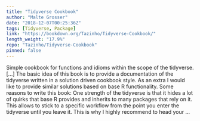 ```yaml
---
title: "Tidyverse Cookbook"
author: "Malte Grosser"
date: "2018-12-07T00:25:36Z"
tags: [Tidyverse, Package]
link: "https://bookdown.org/Tazinho/Tidyverse-Cookbook/"
length_weight: "17.9%"
repo: "Tazinho/Tidyverse-Cookbook"
pinned: false
---
```


Simple cookbook for functions and idioms within the scope of the tidyverse. [...] The basic idea of this book is to provide a documentation of the tidyverse written in a solution driven cookbook style. As an extra I would like to provide similar solutions based on base R functionality. Some reasons to write this book: One strength of the tidyverse is that it hides a lot of quirks that base R provides and inherits to many packages that rely on it. This allows to stick to a specific workflow from the point you enter the tidyverse until you leave it. This is why I highly recommend to head your ...
